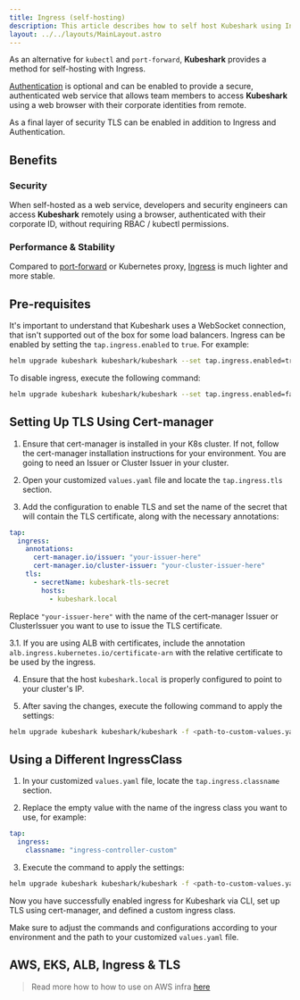 ```yaml
---
title: Ingress (self-hosting)
description: This article describes how to self host Kubeshark using Ingress.
layout: ../../layouts/MainLayout.astro
---
```


As an alternative for `kubectl` and `port-forward`, **Kubeshark** provides a method for self-hosting with Ingress.

[Authentication](/en/authentication) is optional and can be enabled to provide a secure, authenticated web service that allows team members to access **Kubeshark** using a web browser with their corporate identities from remote. 

As a final layer of security TLS can be enabled in addition to Ingress and Authentication.

## Benefits

### Security

When self-hosted as a web service, developers and security engineers can access **Kubeshark** remotely using a browser, authenticated with their corporate ID, without requiring RBAC / kubectl permissions.

### Performance & Stability

Compared to [port-forward](https://kubernetes.io/docs/tasks/access-application-cluster/port-forward-access-application-cluster/) or Kubernetes proxy, [Ingress](https://kubernetes.io/docs/concepts/services-networking/ingress/) is much lighter and more stable.

## Pre-requisites

It's important to understand that Kubeshark uses a WebSocket connection, that isn't supported out of the box for some load balancers.
Ingress can be enabled by setting the `tap.ingress.enabled` to `true`.
For example:
```bash
helm upgrade kubeshark kubeshark/kubeshark --set tap.ingress.enabled=true 
```
To disable ingress, execute the following command:

```bash
helm upgrade kubeshark kubeshark/kubeshark --set tap.ingress.enabled=false
```

## Setting Up TLS Using Cert-manager

1. Ensure that cert-manager is installed in your K8s cluster. If not, follow the cert-manager installation instructions for your environment. You are going to need an Issuer or Cluster Issuer in your cluster.

2. Open your customized `values.yaml` file and locate the `tap.ingress.tls` section.

3. Add the configuration to enable TLS and set the name of the secret that will contain the TLS certificate, along with the necessary annotations:

```yaml
tap:
  ingress:
    annotations:
      cert-manager.io/issuer: "your-issuer-here"
      cert-manager.io/cluster-issuer: "your-cluster-issuer-here"
    tls:
      - secretName: kubeshark-tls-secret
        hosts:
          - kubeshark.local
```

Replace `"your-issuer-here"` with the name of the cert-manager Issuer or ClusterIssuer you want to use to issue the TLS certificate.

3.1. If you are using ALB with certificates, include the annotation `alb.ingress.kubernetes.io/certificate-arn` with the relative certificate to be used by the ingress.

4. Ensure that the host `kubeshark.local` is properly configured to point to your cluster's IP.

5. After saving the changes, execute the following command to apply the settings:

```bash
helm upgrade kubeshark kubeshark/kubeshark -f <path-to-custom-values.yaml>
```

## Using a Different IngressClass

1. In your customized `values.yaml` file, locate the `tap.ingress.classname` section.

2. Replace the empty value with the name of the ingress class you want to use, for example:

```yaml
tap:
  ingress:
    classname: "ingress-controller-custom"
```

3. Execute the command to apply the settings:

```bash
helm upgrade kubeshark kubeshark/kubeshark -f <path-to-custom-values.yaml>
```

Now you have successfully enabled ingress for Kubeshark via CLI, set up TLS using cert-manager, and defined a custom ingress class.

Make sure to adjust the commands and configurations according to your environment and the path to your customized `values.yaml` file.

## AWS, EKS, ALB, Ingress & TLS
> Read more how to how to use on AWS infra [here](/en/aws_ingress_auth)